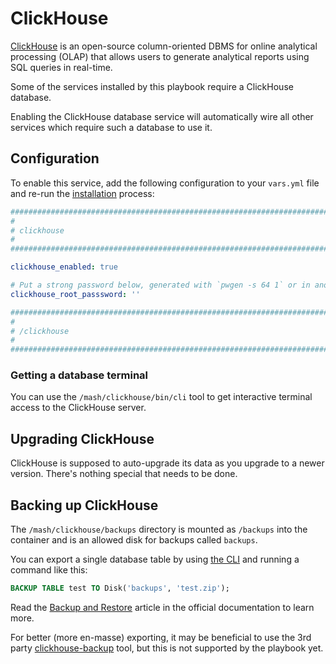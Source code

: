 <!--
SPDX-FileCopyrightText: 2023 Slavi Pantaleev

SPDX-License-Identifier: AGPL-3.0-or-later
-->

# ClickHouse

[ClickHouse](https://clickhouse.com/) is an open-source column-oriented DBMS for online analytical processing (OLAP) that allows users to generate analytical reports using SQL queries in real-time.

Some of the services installed by this playbook require a ClickHouse database.

Enabling the ClickHouse database service will automatically wire all other services which require such a database to use it.


## Configuration

To enable this service, add the following configuration to your `vars.yml` file and re-run the [installation](../installing.md) process:

```yaml
########################################################################
#                                                                      #
# clickhouse                                                           #
#                                                                      #
########################################################################

clickhouse_enabled: true

# Put a strong password below, generated with `pwgen -s 64 1` or in another way
clickhouse_root_passsword: ''

########################################################################
#                                                                      #
# /clickhouse                                                          #
#                                                                      #
########################################################################
```

### Getting a database terminal

You can use the `/mash/clickhouse/bin/cli` tool to get interactive terminal access to the ClickHouse server.

## Upgrading ClickHouse

ClickHouse is supposed to auto-upgrade its data as you upgrade to a newer version. There's nothing special that needs to be done.

## Backing up ClickHouse

The `/mash/clickhouse/backups` directory is mounted as `/backups` into the container and is an allowed disk for backups called `backups`.

You can export a single database table by using [the CLI](#getting-a-database-terminal) and running a command like this:

```sql
BACKUP TABLE test TO Disk('backups', 'test.zip');
```

Read the [Backup and Restore](https://clickhouse.com/docs/en/operations/backup) article in the official documentation to learn more.

For better (more en-masse) exporting, it may be beneficial to use the 3rd party [clickhouse-backup](https://github.com/AlexAkulov/clickhouse-backup) tool, but this is not supported by the playbook yet.
